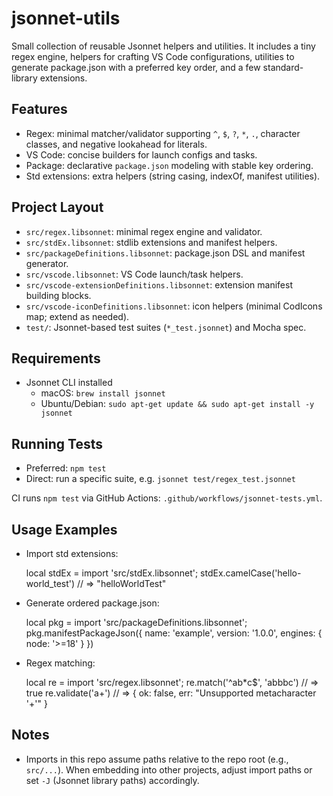 jsonnet-utils
=============

Small collection of reusable Jsonnet helpers and utilities. It includes a tiny regex engine, helpers for crafting VS Code configurations, utilities to generate package.json with a preferred key order, and a few standard-library extensions.

Features
--------
- Regex: minimal matcher/validator supporting `^`, `$`, `?`, `*`, `.`, character classes, and negative lookahead for literals.
- VS Code: concise builders for launch configs and tasks.
- Package: declarative `package.json` modeling with stable key ordering.
- Std extensions: extra helpers (string casing, indexOf, manifest utilities).

Project Layout
--------------
- `src/regex.libsonnet`: minimal regex engine and validator.
- `src/stdEx.libsonnet`: stdlib extensions and manifest helpers.
- `src/packageDefinitions.libsonnet`: package.json DSL and manifest generator.
- `src/vscode.libsonnet`: VS Code launch/task helpers.
- `src/vscode-extensionDefinitions.libsonnet`: extension manifest building blocks.
- `src/vscode-iconDefinitions.libsonnet`: icon helpers (minimal CodIcons map; extend as needed).
- `test/`: Jsonnet-based test suites (`*_test.jsonnet`) and Mocha spec.

Requirements
------------
- Jsonnet CLI installed
  - macOS: `brew install jsonnet`
  - Ubuntu/Debian: `sudo apt-get update && sudo apt-get install -y jsonnet`

Running Tests
-------------
- Preferred: `npm test`
- Direct: run a specific suite, e.g. `jsonnet test/regex_test.jsonnet`

CI runs `npm test` via GitHub Actions: `.github/workflows/jsonnet-tests.yml`.

Usage Examples
--------------
- Import std extensions:

  local stdEx = import 'src/stdEx.libsonnet';
  stdEx.camelCase('hello-world_test')  // => "helloWorldTest"

- Generate ordered package.json:

  local pkg = import 'src/packageDefinitions.libsonnet';
  pkg.manifestPackageJson({ name: 'example', version: '1.0.0', engines: { node: '>=18' } })

- Regex matching:

  local re = import 'src/regex.libsonnet';
  re.match('^ab*c$', 'abbbc')  // => true
  re.validate('a+')             // => { ok: false, err: "Unsupported metacharacter '+'" }

Notes
-----
- Imports in this repo assume paths relative to the repo root (e.g., `src/...`). When embedding into other projects, adjust import paths or set `-J` (Jsonnet library paths) accordingly.
